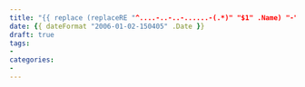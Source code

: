 ```yaml
---
title: "{{ replace (replaceRE "^....-..-..-......-(.*)" "$1" .Name) "-" " " | title }}"
date: {{ dateFormat "2006-01-02-150405" .Date }}
draft: true
tags:
-
categories:
-
---
```

